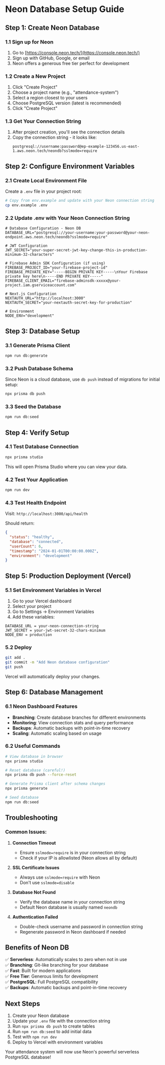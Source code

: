 # Neon Database Setup Guide

## Step 1: Create Neon Database

### 1.1 Sign up for Neon
1. Go to [https://console.neon.tech/](https://console.neon.tech/)
2. Sign up with GitHub, Google, or email
3. Neon offers a generous free tier perfect for development

### 1.2 Create a New Project
1. Click "Create Project"
2. Choose a project name (e.g., "attendance-system")
3. Select a region closest to your users
4. Choose PostgreSQL version (latest is recommended)
5. Click "Create Project"

### 1.3 Get Your Connection String
1. After project creation, you'll see the connection details
2. Copy the connection string - it looks like:
   ```
   postgresql://username:password@ep-example-123456.us-east-1.aws.neon.tech/neondb?sslmode=require
   ```

## Step 2: Configure Environment Variables

### 2.1 Create Local Environment File
Create a `.env` file in your project root:

```bash
# Copy from env.example and update with your Neon connection string
cp env.example .env
```

### 2.2 Update .env with Your Neon Connection String
```env
# Database Configuration - Neon DB
DATABASE_URL="postgresql://your-username:your-password@your-neon-endpoint.aws.neon.tech/neondb?sslmode=require"

# JWT Configuration
JWT_SECRET="your-super-secret-jwt-key-change-this-in-production-minimum-32-characters"

# Firebase Admin SDK Configuration (if using)
FIREBASE_PROJECT_ID="your-firebase-project-id"
FIREBASE_PRIVATE_KEY="-----BEGIN PRIVATE KEY-----\nYour Firebase private key here\n-----END PRIVATE KEY-----"
FIREBASE_CLIENT_EMAIL="firebase-adminsdk-xxxxx@your-project.iam.gserviceaccount.com"

# Next.js Configuration
NEXTAUTH_URL="http://localhost:3000"
NEXTAUTH_SECRET="your-nextauth-secret-key-for-production"

# Environment
NODE_ENV="development"
```

## Step 3: Database Setup

### 3.1 Generate Prisma Client
```bash
npm run db:generate
```

### 3.2 Push Database Schema
Since Neon is a cloud database, use `db push` instead of migrations for initial setup:
```bash
npx prisma db push
```

### 3.3 Seed the Database
```bash
npm run db:seed
```

## Step 4: Verify Setup

### 4.1 Test Database Connection
```bash
npx prisma studio
```
This will open Prisma Studio where you can view your data.

### 4.2 Test Your Application
```bash
npm run dev
```

### 4.3 Test Health Endpoint
Visit: `http://localhost:3000/api/health`

Should return:
```json
{
  "status": "healthy",
  "database": "connected",
  "userCount": 6,
  "timestamp": "2024-01-01T00:00:00.000Z",
  "environment": "development"
}
```

## Step 5: Production Deployment (Vercel)

### 5.1 Set Environment Variables in Vercel
1. Go to your Vercel dashboard
2. Select your project
3. Go to Settings → Environment Variables
4. Add these variables:

```
DATABASE_URL = your-neon-connection-string
JWT_SECRET = your-jwt-secret-32-chars-minimum
NODE_ENV = production
```

### 5.2 Deploy
```bash
git add .
git commit -m "Add Neon database configuration"
git push
```

Vercel will automatically deploy your changes.

## Step 6: Database Management

### 6.1 Neon Dashboard Features
- **Branching**: Create database branches for different environments
- **Monitoring**: View connection stats and query performance
- **Backups**: Automatic backups with point-in-time recovery
- **Scaling**: Automatic scaling based on usage

### 6.2 Useful Commands
```bash
# View database in browser
npx prisma studio

# Reset database (careful!)
npx prisma db push --force-reset

# Generate Prisma client after schema changes
npx prisma generate

# Seed database
npm run db:seed
```

## Troubleshooting

### Common Issues:

1. **Connection Timeout**
   - Ensure `sslmode=require` is in your connection string
   - Check if your IP is allowlisted (Neon allows all by default)

2. **SSL Certificate Issues**
   - Always use `sslmode=require` with Neon
   - Don't use `sslmode=disable`

3. **Database Not Found**
   - Verify the database name in your connection string
   - Default Neon database is usually named `neondb`

4. **Authentication Failed**
   - Double-check username and password in connection string
   - Regenerate password in Neon dashboard if needed

## Benefits of Neon DB

✅ **Serverless**: Automatically scales to zero when not in use  
✅ **Branching**: Git-like branching for your database  
✅ **Fast**: Built for modern applications  
✅ **Free Tier**: Generous limits for development  
✅ **PostgreSQL**: Full PostgreSQL compatibility  
✅ **Backups**: Automatic backups and point-in-time recovery  

## Next Steps

1. Create your Neon database
2. Update your `.env` file with the connection string
3. Run `npx prisma db push` to create tables
4. Run `npm run db:seed` to add initial data
5. Test with `npm run dev`
6. Deploy to Vercel with environment variables

Your attendance system will now use Neon's powerful serverless PostgreSQL database!
